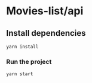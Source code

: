 # Movies-list/api

## Install dependencies
```
yarn install
```

### Run the project
```
yarn start
```
